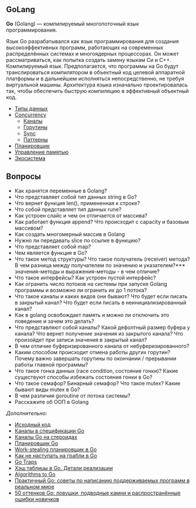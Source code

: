 ## GoLang

**Go** (Golang) — компилируемый многопоточный язык программирования.

Язык Go разрабатывался как язык программирования для создания высокоэффективных программ, работающих на современных
распределённых системах и многоядерных процессорах. Он может рассматриваться, как попытка создать замену языкам Си и
C++. Компилируемый язык. Предполагается, что программы на Go будут транслироваться компилятором в объектный код целевой
аппаратной платформы и в дальнейшем исполняться непосредственно, не требуя виртуальной машины. Архитектура языка
изначально проектировалась так, чтобы обеспечить быструю компиляцию в эффективный объектный код.

* [Типы данных](types.md)
* [Сoncurrency](concurrency/README.md)
    * [Каналы](concurrency/chanel.md)
    * [Горутины](concurrency/gouritine.md)
    * [Sync](concurrency/sync.md)
    * [Паттерны](concurrency/patterns.md)
* [Планировщик](scheduler.md)
* [Управление памятью](memory.md)
* [Экосистема](ecosystem.md)

## Вопросы

- Как хранятся переменные в Golang?
- Что представляет собой тип данных string в Go?
- Что вернет функция len(), примененная к строке?
- Что собой представляет тип данных rune?
- Как устроен слайс и чем он отличается от массива?
- Как работает функция append? Что происходит с capacity и базовым массивом?
- Как создать многомерный массив в Golang
- Нужно ли передавать slice по ссылке в функцию?
- Что представляет собой map?
- Чем является функция в Go?
- Что такое метод структуры? Что такое получатель (receiver) метода? В чем разница между получателем по значению и
  указателем?*** значения-методы и выражения-методы - в чем отличие?
- Что такое интерфейсы? Как устроен пустой интерфейс?
- Как огранить число потоков на системы при запуске Golang программы и возможно ли огранить их до 1 потока?
- Что такое каналы и каких видов они бывают? Что будет если писать в закрытый канал? Что будет если писать в
  неинициализированный канал?
- Как в golang освобождает память и можно ли отключить это поведение и зачем это делать?
- Что представляют собой каналы? Какой дефолтный размер буфера у канала? Что вернет получение значения из закрытого
  канала? Что произойдет при записи значения в закрытый канал?
- В чем отличие буферизированного канала от небуферизированного?
- Каким способом происходит отмена работы других горутин? Почему важно завершать горутины по окончании / прерывании
  работы главной программы?
- Что такое гонка данных (race condition, состояние гонки)? Какие существуют способы избежать состояния гонки в Go?
- Что такое семафор? Бинарный семафор? Что такое mutex? Какие бывают виды mutex в Go?
- В чем различия goroutine от потока системы?
- Расскажите об ООП в Golang

*Дополнительно:*

- [Исходный код](https://golang.org/src/runtime/chan.go)
- [Каналы в спецификации Go](https://golang.org/ref/spec#Channel_types)
- [Каналы Go на стероидах](https://docs.google.com/document/d/1yIAYmbvL3JxOKOjuCyon7JhW4cSv1wy5hC0ApeGMV9s/pub)
- [Планировщик Go](https://habr.com/ru/company/ua-hosting/blog/269271/)
- [Work-stealing планировщик в Go](https://habr.com/ru/post/333654/)
- [Как не наступать на грабли в Go](https://habr.com/ru/post/325468)
- [Go Traps](https://go-traps.appspot.com/)
- [Хэш таблицы в Go. Детали реализации](https://habr.com/ru/post/457728)
- [Algorithms to Go](https://yourbasic.org/)
- [Практичный Go: советы по написанию поддерживаемых программ в реальном мире](https://habr.com/ru/post/441842/)
- [50 оттенков Go: ловушки, подводные камни и распространённые ошибки новичков](https://habr.com/ru/company/mailru/blog/314804/)